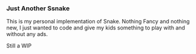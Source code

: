 ### Just Another Ssnake

This is my personal implementation of Snake.
Nothing Fancy and nothing new, I just wanted to code and give my kids
something to play with and without any ads.

Still a WIP
